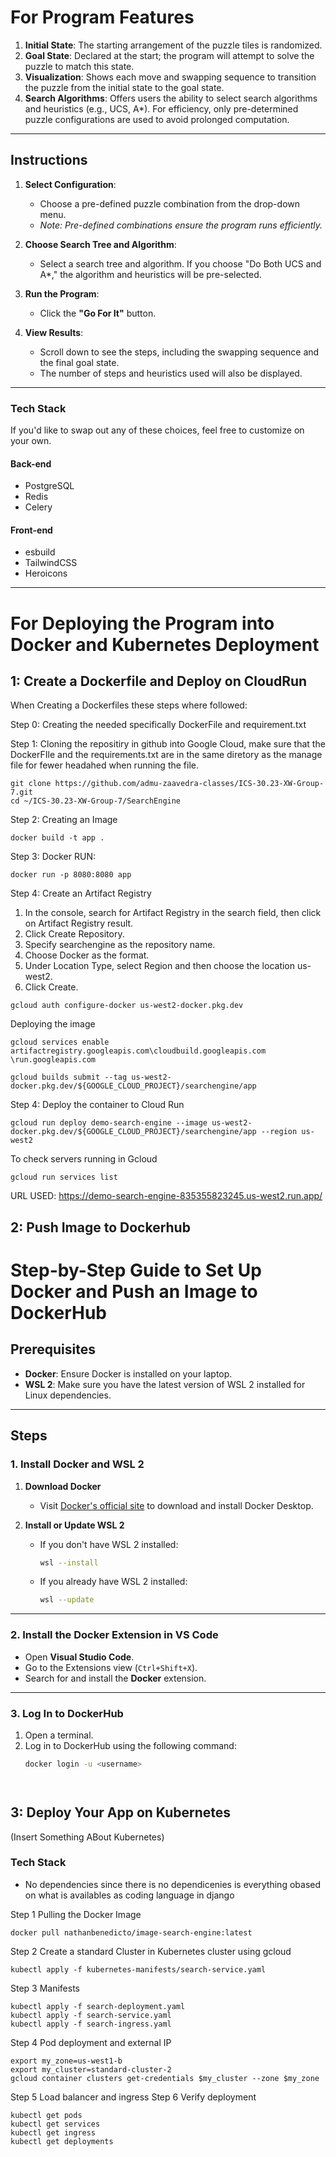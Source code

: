 

# For Program Features  
1. **Initial State**: The starting arrangement of the puzzle tiles is randomized.  
2. **Goal State**: Declared at the start; the program will attempt to solve the puzzle to match this state.  
3. **Visualization**: Shows each move and swapping sequence to transition the puzzle from the initial state to the goal state.  
4. **Search Algorithms**: Offers users the ability to select search algorithms and heuristics (e.g., UCS, A*). For efficiency, only pre-determined puzzle configurations are used to avoid prolonged computation.

---

## Instructions  
1. **Select Configuration**:  
   - Choose a pre-defined puzzle combination from the drop-down menu.  
   - _Note: Pre-defined combinations ensure the program runs efficiently._  

2. **Choose Search Tree and Algorithm**:  
   - Select a search tree and algorithm. If you choose "Do Both UCS and A*," the algorithm and heuristics will be pre-selected.  

3. **Run the Program**:  
   - Click the **"Go For It"** button.  

4. **View Results**:  
   - Scroll down to see the steps, including the swapping sequence and the final goal state.  
   - The number of steps and heuristics used will also be displayed.  

---

### Tech Stack  
If you'd like to swap out any of these choices, feel free to customize on your own.  

#### Back-end  
- PostgreSQL  
- Redis  
- Celery  

#### Front-end  
- esbuild  
- TailwindCSS  
- Heroicons  

---


# For Deploying the Program into Docker and Kubernetes Deployment  




## 1: Create a Dockerfile and Deploy on CloudRun
When Creating a Dockerfiles these steps where followed:

Step 0: Creating the needed specifically DockerFile and requirement.txt 

Step 1: Cloning the repositiry in github into Google Cloud, make sure that the DockerFIle and the requirements.txt are in the same diretory as the manage file for fewer headahed when running the file.
```
git clone https://github.com/admu-zaavedra-classes/ICS-30.23-XW-Group-7.git
cd ~/ICS-30.23-XW-Group-7/SearchEngine
```

Step 2: Creating an Image
```
docker build -t app .
```

Step 3: Docker RUN:
```
docker run -p 8080:8080 app
```


Step 4: Create an Artifact Registry
1. In the console, search for Artifact Registry in the search field, then click on Artifact Registry result.
2. Click Create Repository.
3. Specify searchengine  as the repository name.
4. Choose Docker as the format.
5. Under Location Type, select Region and then choose the location  us-west2.
6. Click Create.
```
gcloud auth configure-docker us-west2-docker.pkg.dev
```

Deploying the image
```
gcloud services enable artifactregistry.googleapis.com\cloudbuild.googleapis.com \run.googleapis.com
```

```
gcloud builds submit --tag us-west2-docker.pkg.dev/${GOOGLE_CLOUD_PROJECT}/searchengine/app
```

Step 4:  Deploy the container to Cloud Run
```
gcloud run deploy demo-search-engine --image us-west2-docker.pkg.dev/${GOOGLE_CLOUD_PROJECT}/searchengine/app --region us-west2
```


To check servers running in Gcloud
```
gcloud run services list
```

URL USED: https://demo-search-engine-835355823245.us-west2.run.app/

## 2: Push Image to Dockerhub
# Step-by-Step Guide to Set Up Docker and Push an Image to DockerHub

## Prerequisites
- **Docker**: Ensure Docker is installed on your laptop.
- **WSL 2**: Make sure you have the latest version of WSL 2 installed for Linux dependencies.

---

## Steps

### 1. Install Docker and WSL 2
1. **Download Docker**  
   - Visit [Docker's official site](https://www.docker.com/) to download and install Docker Desktop.
   
2. **Install or Update WSL 2**
   - If you don't have WSL 2 installed:  
     ```bash
     wsl --install
     ```
   - If you already have WSL 2 installed:  
     ```bash
     wsl --update
     ```

---

### 2. Install the Docker Extension in VS Code
- Open **Visual Studio Code**.
- Go to the Extensions view (`Ctrl+Shift+X`).
- Search for and install the **Docker** extension.

---

### 3. Log In to DockerHub
1. Open a terminal.
2. Log in to DockerHub using the following command:
   ```bash
   docker login -u <username>




## 3: Deploy Your App on Kubernetes
(Insert Something ABout Kubernetes)
### Tech Stack  
- No dependencies since there is no dependicenies is everything obased on what is availables as coding language in django

Step 1 Pulling the Docker Image
```
docker pull nathanbenedicto/image-search-engine:latest
```
Step 2 Create a standard Cluster in Kubernetes cluster using gcloud
```
kubectl apply -f kubernetes-manifests/search-service.yaml
```
Step 3 Manifests
```
kubectl apply -f search-deployment.yaml
kubectl apply -f search-service.yaml
kubectl apply -f search-ingress.yaml
```
Step 4 Pod deployment and external IP
```
export my_zone=us-west1-b
export my_cluster=standard-cluster-2
gcloud container clusters get-credentials $my_cluster --zone $my_zone
```
Step 5 Load balancer and ingress
Step 6 Verify deployment
```
kubectl get pods
kubectl get services
kubectl get ingress
kubectl get deployments
```